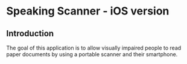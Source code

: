 # Speaking Scanner - iOS version

## Introduction
The goal of this application is to allow visually impaired people to read paper documents by using
a portable scanner and their smartphone.
